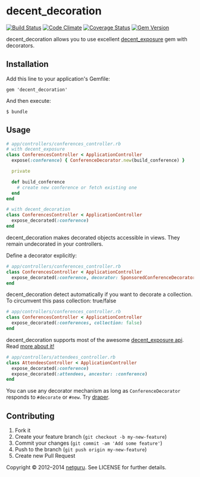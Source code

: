 # decent_decoration
[![Build Status](https://secure.travis-ci.org/netguru/decent_decoration.png?branch=master)](http://travis-ci.org/netguru/decent_decoration)
[![Code Climate](https://codeclimate.com/github/netguru/decent_decoration.png)](https://codeclimate.com/github/netguru/decent_decoration)
[![Coverage Status](https://coveralls.io/repos/netguru/decent_decoration/badge.png?branch=master)](https://coveralls.io/r/netguru/decent_decoration)
[![Gem Version](https://badge.fury.io/rb/decent_decoration.png)](http://badge.fury.io/rb/decent_decoration)

decent_decoration allows you to use excellent [decent_exposure][decent_exposure] gem with decorators.

## Installation

Add this line to your application's Gemfile:

```
gem 'decent_decoration'
```

And then execute:

```
$ bundle
```

## Usage

``` ruby
# app/controllers/conferences_controller.rb
# with decent_exposure
class ConferencesController < ApplicationController
  expose(:conference) { ConferenceDecorator.new(build_conference) }

  private

  def build_conference
    # create new conference or fetch existing one
  end
end

# with decent_decoration
class ConferencesController < ApplicationController
  expose_decorated(:conference)
end
```

decent_decoration makes decorated objects accessible in views. They remain undecorated in your controllers.

Define a decorator explicitly:

``` ruby
# app/controllers/conferences_controller.rb
class ConferencesController < ApplicationController
  expose_decorated(:conference, decorator: SponsoredConferenceDecorator)
end
```

decent_decoration detect automatically if you want to decorate a collection. To circumvent this pass collection: true/false

``` ruby
# app/controllers/conferences_controller.rb
class ConferencesController < ApplicationController
  expose_decorated(:conferences, collection: false)
end
```

decent_decoration supports most of the awesome [decent_exposure api][decent_exposure_api]. Read [more about it!][decent_exposure_api]

``` ruby
# app/controllers/attendees_controller.rb
class AttendeesController < ApplicationController
  expose_decorated(:conference)
  expose_decorated(:attendees, ancestor: :conference)
end
```

You can use any decorator mechanism as long as `ConferenceDecorator` responds to `#decorate` or `#new`. Try [draper][draper].

## Contributing

1. Fork it
2. Create your feature branch (`git checkout -b my-new-feature`)
3. Commit your changes (`git commit -am 'Add some feature'`)
4. Push to the branch (`git push origin my-new-feature`)
5. Create new Pull Request

[decent_exposure]: https://github.com/voxdolo/decent_exposure
[decent_exposure_api]: https://github.com/voxdolo/decent_exposure#usage
[draper]: https://github.com/drapergem/draper

Copyright © 2012–2014 [netguru](https://netguru.co). See LICENSE for further details.
